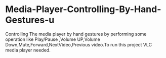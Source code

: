 # Media-Player-Controlling-By-Hand-Gestures-u
Controlling The media player by hand gestures by performing some operation like Play/Pause ,Volume UP,Volume Down,Mute,Forward,NextVideo,Previous video.To run this project VLC media player needed.
